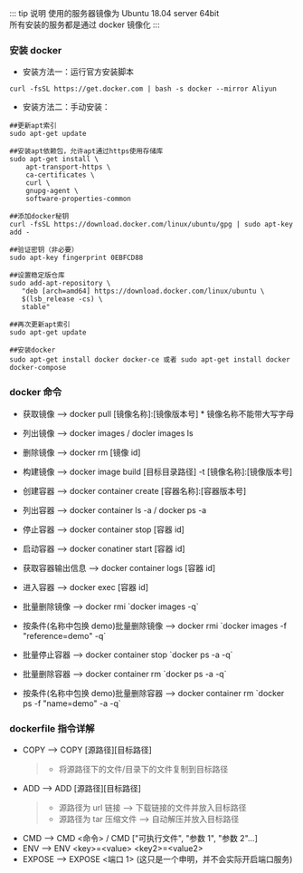 ::: tip 说明
使用的服务器镜像为 Ubuntu 18.04 server 64bit <br/>
所有安装的服务都是通过 docker 镜像化
:::

### 安装 docker

- 安装方法一：运行官方安装脚本

```shell
curl -fsSL https://get.docker.com | bash -s docker --mirror Aliyun
```

- 安装方法二：手动安装：

```shell
##更新apt索引
sudo apt-get update

##安装apt依赖包，允许apt通过https使用存储库
sudo apt-get install \
    apt-transport-https \
    ca-certificates \
    curl \
    gnupg-agent \
    software-properties-common

##添加docker秘钥
curl -fsSL https://download.docker.com/linux/ubuntu/gpg | sudo apt-key add -

##验证密钥（非必要）
sudo apt-key fingerprint 0EBFCD88

##设置稳定版仓库
sudo add-apt-repository \
   "deb [arch=amd64] https://download.docker.com/linux/ubuntu \
   $(lsb_release -cs) \
   stable"

##再次更新apt索引
sudo apt-get update

##安装docker
sudo apt-get install docker docker-ce 或者 sudo apt-get install docker docker-compose
```

### docker 命令

- 获取镜像 --> docker pull [镜像名称]:[镜像版本号] \* 镜像名称不能带大写字母
- 列出镜像 --> docker images / docler images ls
- 删除镜像 --> docker rm [镜像 id]
- 构建镜像 --> docker image build [目标目录路径] -t [镜像名称]:[镜像版本号]

- 创建容器 --> docker container create [容器名称]:[容器版本号]
- 列出容器 --> docker container ls -a / docker ps -a
- 停止容器 --> docker container stop [容器 id]
- 启动容器 --> docker conatiner start [容器 id]
- 获取容器输出信息 --> docker container logs [容器 id]
- 进入容器 --> docker exec [容器 id]

- 批量删除镜像 --> docker rmi \`docker images -q\`
- 按条件(名称中包换 demo)批量删除镜像 --> docker rmi \`docker images -f "reference=demo" -q\`
- 批量停止容器 --> docker container stop \`docker ps -a -q\`
- 批量删除容器 --> docker container rm \`docker ps -a -q\`
- 按条件(名称中包换 demo)批量删除容器 --> docker container rm \`docker ps -f "name=demo" -a -q\`

### dockerfile 指令详解

- COPY --> COPY [源路径][目标路径]
  > - 将源路径下的文件/目录下的文件复制到目标路径
- ADD --> ADD [源路径][目标路径]
  > - 源路径为 url 链接 --> 下载链接的文件并放入目标路径
  > - 源路径为 tar 压缩文件 --> 自动解压并放入目标路径
- CMD --> CMD <命令> / CMD ["可执行文件", "参数 1", "参数 2"...]
- ENV --> ENV \<key\>=\<value\> \<key2\>=\<value2\>
- EXPOSE --> EXPOSE <端口 1> (这只是一个申明，并不会实际开启端口服务)
